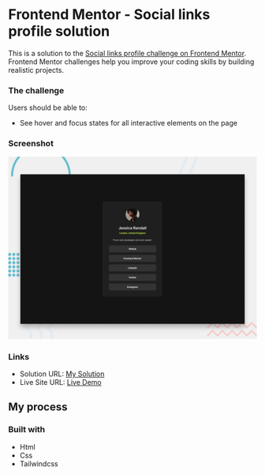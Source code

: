 # Frontend Mentor - Social links profile solution

This is a solution to the [Social links profile challenge on Frontend Mentor](https://www.frontendmentor.io/challenges/social-links-profile-UG32l9m6dQ). Frontend Mentor challenges help you improve your coding skills by building realistic projects.

### The challenge

Users should be able to:

- See hover and focus states for all interactive elements on the page

### Screenshot

![](./design/desktop-preview.jpg)

### Links

- Solution URL: [My Solution](https://www.frontendmentor.io/solutions/social-link-card-using-tailwindcss-h5dneU0JeC)
- Live Site URL: [Live Demo](https://mohammadsaeediaf.github.io/social-link-card/)

## My process

### Built with

- Html
- Css
- Tailwindcss
